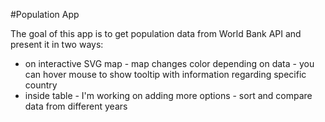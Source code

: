 #Population App

The goal of this app is to get population data from World Bank API and present it in two ways:
- on interactive SVG map - map changes color depending on data - you can hover mouse to show tooltip with information regarding specific country
- inside table - I'm working on adding more options - sort and compare data from different years
